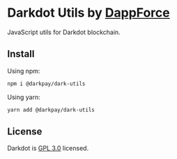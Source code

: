 # Darkdot Utils by [DappForce](https://github.com/dappforce)

JavaScript utils for Darkdot blockchain.

## Install

Using npm:

```bash
npm i @darkpay/dark-utils
```

Using yarn:

```bash
yarn add @darkpay/dark-utils
```

## License

Darkdot is [GPL 3.0](./LICENSE) licensed.